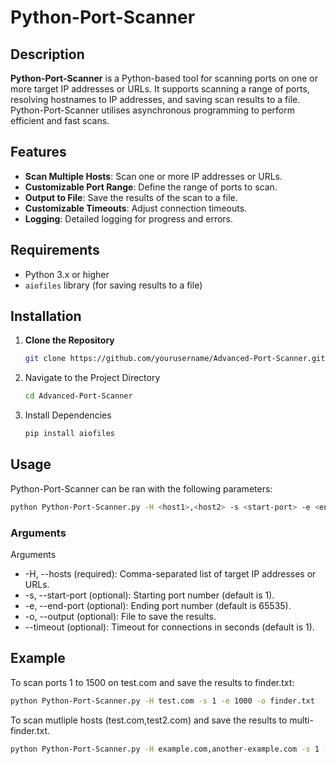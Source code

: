 # Python-Port-Scanner

## Description

**Python-Port-Scanner** is a Python-based tool for scanning ports on one or more target IP addresses or URLs. It supports scanning a range of ports, resolving hostnames to IP addresses, and saving scan results to a file. Python-Port-Scanner utilises asynchronous programming to perform efficient and fast scans.

## Features

- **Scan Multiple Hosts**: Scan one or more IP addresses or URLs.
- **Customizable Port Range**: Define the range of ports to scan.
- **Output to File**: Save the results of the scan to a file.
- **Customizable Timeouts**: Adjust connection timeouts.
- **Logging**: Detailed logging for progress and errors.

## Requirements

- Python 3.x or higher
- `aiofiles` library (for saving results to a file)

## Installation

1. **Clone the Repository**

   ```bash
   git clone https://github.com/yourusername/Advanced-Port-Scanner.git
   ```
2. Navigate to the Project Directory
   ```bash
   cd Advanced-Port-Scanner
    ```
3. Install Dependencies
   ```bash
   pip install aiofiles
   ```
## Usage
Python-Port-Scanner can be ran with the following parameters:
```bash
python Python-Port-Scanner.py -H <host1>,<host2> -s <start-port> -e <end-port> [-o <output-file>] [--timeout <timeout>]
```
### Arguments
Arguments
- -H, --hosts (required): Comma-separated list of target IP addresses or URLs.
- -s, --start-port (optional): Starting port number (default is 1).
- -e, --end-port (optional): Ending port number (default is 65535).
- -o, --output (optional): File to save the results.
- --timeout (optional): Timeout for connections in seconds (default is 1).
## Example
To scan ports 1 to 1500 on test.com and save the results to finder.txt:
```bash
python Python-Port-Scanner.py -H test.com -s 1 -e 1000 -o finder.txt
```
To scan mutliple hosts (test.com,test2.com) and save the results to multi-finder.txt.
```bash
python Python-Port-Scanner.py -H example.com,another-example.com -s 1 -e 1000
```
